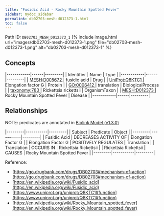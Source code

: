 ```yaml
---
title: "Fusidic Acid - Rocky Mountain Spotted Fever"
sidebar: mydoc_sidebar
permalink: db02703-mesh-d012373-1.html
toc: false 
---
```



Path ID: `DB02703_MESH_D012373_1`
{% include image.html url="images/db02703-mesh-d012373-1.png" file="db02703-mesh-d012373-1.png" alt="db02703-mesh-d012373-1" %}

## Concepts

|------------|------|---------|
| Identifier | Name | Type    |
|------------|------|---------|
| <a href="https://identifiers.org/MESH:D005672">MESH:D005672 </a> | fusidic acid | Drug |
| <a href="https://identifiers.org/UniProt:Q8KTC1">UniProt:Q8KTC1 </a> | Elongation factor G | Protein |
| <a href="https://identifiers.org/GO:0006412">GO:0006412 </a> | translation | BiologicalProcess |
| <a href="https://identifiers.org/taxonomy:783">taxonomy:783 </a> | Rickettsia rickettsii | OrganismTaxon |
| <a href="https://identifiers.org/MESH:D012373">MESH:D012373 </a> | Rocky Mountain Spotted Fever | Disease |
|------------|------|---------|

## Relationships


NOTE: predicates are annotated in <a href="https://github.com/biolink/biolink-model/releases/tag/v1.3.0">Biolink Model (v1.3.0)</a>

|---------|-----------|---------|
| Subject | Predicate | Object  |
|---------|-----------|---------|
| Fusidic Acid | DECREASES ACTIVITY OF | Elongation Factor G |
| Elongation Factor G | POSITIVELY REGULATES | Translation |
| Translation | OCCURS IN | Rickettsia Rickettsii |
| Rickettsia Rickettsii | CAUSES | Rocky Mountain Spotted Fever |
|---------|-----------|---------|

Reference: 
  - [https://go.drugbank.com/drugs/DB02703#mechanism-of-action](https://go.drugbank.com/drugs/DB02703#mechanism-of-action)
  - [https://en.wikipedia.org/wiki/Fusidic_acid](https://en.wikipedia.org/wiki/Fusidic_acid)
  - [https://www.uniprot.org/uniprot/Q8KTC1#function](https://www.uniprot.org/uniprot/Q8KTC1#function)
  - [https://en.wikipedia.org/wiki/Rocky_Mountain_spotted_fever](https://en.wikipedia.org/wiki/Rocky_Mountain_spotted_fever)
